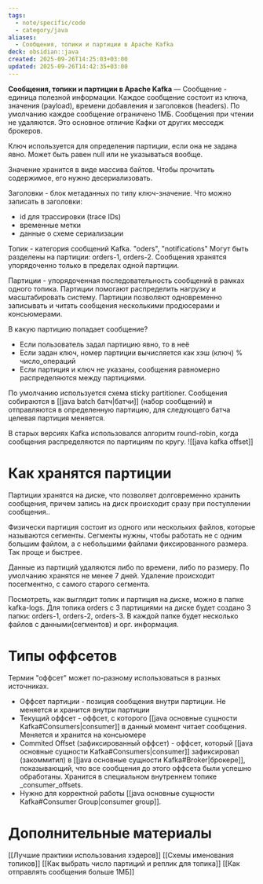 ```yaml
---
tags:
  - note/specific/code
  - category/java
aliases:
  - Сообщения, топики и партиции в Apache Kafka
deck: obsidian::java
created: 2025-09-26T14:25:03+03:00
updated: 2025-09-26T14:42:35+03:00
---
```


**Сообщения, топики и партиции в Apache Kafka**
—
Сообщение - единица полезной информации. Каждое сообщение состоит из ключа, значения (payload), времени добавления и заголовков (headers). По умолчанию каждое сообщение ограничено 1МБ. Сообщения при чтении не удаляются. Это основное отличие Кафки от других месседж брокеров.

Ключ используется для определения партиции, если она не задана явно. Может быть равен null или не указываться вообще.

Значение хранится в виде массива байтов. Чтобы прочитать содержимое, его нужно десериализовать.

Заголовки - блок метаданных по типу ключ-значение. Что можно записать в заголовки:
- id для трассировки (trace IDs)
- временные метки
- данные о схеме сериализации

Топик - категория сообщений Kafka. "oders", "notifications"
Могут быть разделены на партиции: orders-1, orders-2. Сообщения хранятся упорядоченно только в пределах одной партиции.

Партиции - упорядоченная последовательность сообщений в рамках одного топика. Партиции помогают распределить нагрузку и масштабировать систему. Партиции позволяют одновременно записывать и читать сообщения несколькими продюсерами и консьюмерами.

В какую партицию попадает сообщение?
- Если пользователь задал партицию явно, то в неё
- Если задан ключ, номер партиции вычисляется как хэш (ключ) % число_операций
- Если партиция и ключ не указаны, сообщения равномерно распределяются между партициями.

По умолчанию используется схема sticky partitioner. Сообщения собираются в [[java batch батч|батчи]] (набор сообщений) и отправляются в определенную партицию, для следующего батча целевая партиция меняется.

В старых версиях Kafka использовался алгоритм round-robin, когда сообщения распределяются по партициям по кругу.
![[java kafka offset]]

# Как хранятся партиции

Партиции хранятся на диске, что позволяет долговременно хранить сообщения, причем запись на диск происходит сразу при поступлении сообщения..

Физически партиция состоит из одного или нескольких файлов, которые называются сегменты. Сегменты нужны, чтобы работать не с одним большим файлом, а с небольшими файлами фиксированного размера. Так проще и быстрее.

Данные из партиций удаляются либо по времени, либо по размеру. По умолчанию хранятся не менее 7 дней. Удаление происходит посегментно, с самого старого сегмента.

Посмотреть, как выглядит топик и партиция на диске, можно в папке kafka-logs. Для топика orders с 3 партициями на диске будет создано 3 папки: orders-1, orders-2, orders-3. В каждой папке будет несколько файлов с данными(сегментов) и орг. информация.

# Типы оффсетов

Термин "оффсет" может по-разному использоваться в разных источниках.
- Оффсет партиции - позиция сообщения внутри партиции. Не меняется и хранится внутри партиции
- Текущий оффсет - оффсет, с которого [[java основные сущности Kafka#Consumers|consumer]] в данный момент читает сообщения. Меняется и хранится на консьюмере
- Commited Offset (зафиксированный оффсет) - оффсет, который [[java основные сущности Kafka#Consumers|consumer]] зафиксировал (закоммитил) в [[java основные сущности Kafka#Broker|брокере]], показывающий, что все сообщения до этого оффсета были успешно обработаны. Хранится в специальном внутреннем топике _consumer_offsets.
- Нужно для корректной работы [[java основные сущности Kafka#Consumer Group|consumer group]].

# Дополнительные материалы
[[Лучшие практики использования хэдеров]]
[[Схемы именования топиков]]
[[Как выбрать число партиций и реплик для топика]]
[[Как отправлять сообщения больше 1МБ]]
